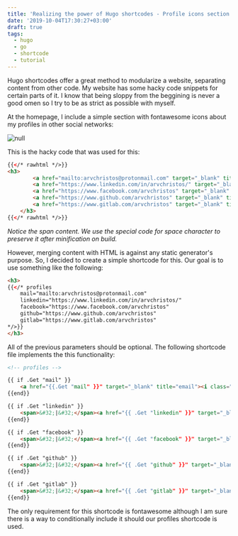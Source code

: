 ```yaml
---
title: 'Realizing the power of Hugo shortcodes - Profile icons section '
date: '2019-10-04T17:30:27+03:00'
draft: true
tags:
  - hugo
  - go
  - shortcode
  - tutorial
---
```

Hugo shortcodes offer a great method to modularize a website, separating content from other code. My website has some hacky code snippets for certain parts of it. I know that being sloppy from the beggining is never a good omen so I try to be as strict as possible with myself. 

At the homepage, I include a simple section with fontawesome icons about my profiles in other social networks:

![null](/images/uploads/profiles.png)

 This is the hacky code that was used for this:

```html
{{</* rawhtml */>}}
<h3>
    	<a href="mailto:arvchristos@protonmail.com" target="_blank" title="email"><i class="fas fa-envelope"></i></a><span>&#32;|&#32;</span>
    	<a href="https://www.linkedin.com/in/arvchristos/" target="_blank" title="LinkedIn"><i class="fab fa-linkedin"></i></a><span>&#32;|&#32;</span>
    	<a href="https://www.facebook.com/arvchristos" target="_blank" title="Facebook"><i class="fab fa-facebook"></i></a><span>&#32;|&#32;</span>
		<a href="https://www.github.com/arvchristos" target="_blank" title="GitHub"><i class="fab fa-github"></i></a><span>&#32;|&#32;</span>
		<a href="https://www.gitlab.com/arvchristos" target="_blank" title="GitLab"><i class="fab fa-gitlab"></i></a>   
    </h3>   
{{</* rawhtml */>}}
```

*Notice the span content. We use the special code for space character to preserve it after minification on build.*

However, merging content with HTML is against any static generator's purpose. So, I decided to create a simple shortcode for this. Our goal is to use something like the following:

```html
<h3>
{{</* profiles 
	mail="mailto:arvchristos@protonmail.com"
	linkedin="https://www.linkedin.com/in/arvchristos/"
	facebook="https://www.facebook.com/arvchristos"
	github="https://www.github.com/arvchristos"
	gitlab="https://www.gitlab.com/arvchristos"
*/>}}
</h3>
```

All of the previous parameters should be optional. The following shortcode file implements the this functionality:

```html
<!-- profiles -->

{{ if .Get "mail" }}
	<a href="{{.Get "mail" }}" target="_blank" title="email"><i class="fas fa-envelope"></i></a>
{{end}}

{{ if .Get "linkedin" }}
	<span>&#32;|&#32;</span><a href="{{ .Get "linkedin" }}" target="_blank" title="LinkedIn"><i class="fab fa-linkedin"></i></a>
{{end}}

{{ if .Get "facebook" }}
	<span>&#32;|&#32;</span><a href="{{ .Get "facebook" }}" target="_blank" title="Facebook"><i class="fab fa-facebook"></i></a>
{{end}}

{{ if .Get "github" }}
	<span>&#32;|&#32;</span><a href="{{ .Get "github" }}" target="_blank" title="GitHub"><i class="fab fa-github"></i></a>
{{end}}

{{ if .Get "gitlab" }}
	<span>&#32;|&#32;</span><a href="{{ .Get "gitlab" }}" target="_blank" title="GitLab"><i class="fab fa-gitlab"></i></a>
{{end}}
```

The only requirement for this shortcode is fontawesome although I am sure there is a way to conditionally include it should our profiles shortcode is used.
